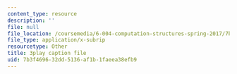 ```yaml
---
content_type: resource
description: ''
file: null
file_location: /coursemedia/6-004-computation-structures-spring-2017/7b3f469632dd5136af1b1faeea38efb9_1shiN7898cc.vtt
file_type: application/x-subrip
resourcetype: Other
title: 3play caption file
uid: 7b3f4696-32dd-5136-af1b-1faeea38efb9
---
```

